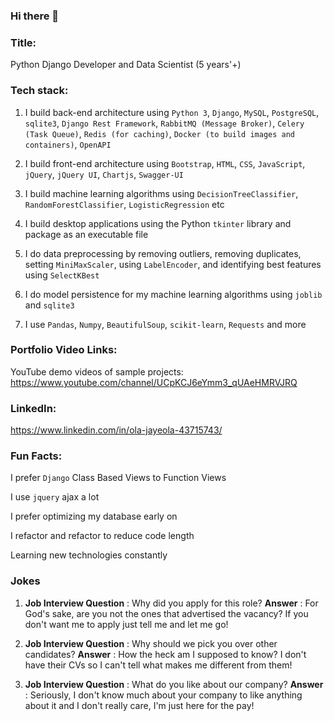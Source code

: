 ### Hi there 👋

### Title:
Python Django Developer and Data Scientist (5 years'+)

### Tech stack:

1. I build back-end architecture using `Python 3`, `Django`, `MySQL`, `PostgreSQL`, `sqlite3`, `Django Rest Framework`, `RabbitMQ (Message Broker)`, `Celery (Task Queue)`, `Redis (for caching)`, `Docker (to build images and containers)`, `OpenAPI`

2. I build front-end architecture using `Bootstrap`, `HTML`, `CSS`, `JavaScript`, `jQuery`, `jQuery UI`, `Chartjs`, `Swagger-UI`

3. I build machine learning algorithms using `DecisionTreeClassifier`, `RandomForestClassifier`, `LogisticRegression` etc

4. I build desktop applications using the Python `tkinter` library and package as an executable file

5. I do data preprocessing by removing outliers, removing duplicates, setting `MiniMaxScaler`, using `LabelEncoder`, and identifying best features using `SelectKBest`

6. I do model persistence for my machine learning algorithms using `joblib` and `sqlite3` 

7. I use `Pandas`, `Numpy`, `BeautifulSoup`, `scikit-learn`, `Requests` and more


### Portfolio Video Links:
YouTube demo videos of sample projects: https://www.youtube.com/channel/UCpKCJ6eYmm3_qUAeHMRVJRQ


### LinkedIn:
https://www.linkedin.com/in/ola-jayeola-43715743/


### Fun Facts:

I prefer `Django` Class Based Views to Function Views

I use `jquery` ajax a lot

I prefer optimizing my database early on

I refactor and refactor to reduce code length

Learning new technologies constantly


### Jokes
1.  **Job Interview Question** : Why did you apply for this role?
    **Answer** : For God's sake, are you not the ones that advertised the vacancy? If you don't want me to apply just tell me and let me go!

2.  **Job Interview Question** : Why should we pick you over other candidates?
    **Answer** : How the heck am I supposed to know? I don't have their CVs so I can't tell what makes me different from them!
    
3.  **Job Interview Question** : What do you like about our company?
    **Answer** : Seriously, I don't know much about your company to like anything about it and I don't really care, I'm just here for the pay!
    

